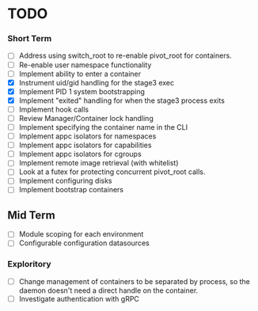 # TODO

### Short Term

- [ ] Address using switch\_root to re-enable pivot\_root for containers.
- [ ] Re-enable user namespace functionality
- [ ] Implement ability to enter a container
- [X] Instrument uid/gid handling for the stage3 exec
- [X] Implement PID 1 system bootstrapping
- [X] Implement "exited" handling for when the stage3 process exits
- [ ] Implement hook calls
- [ ] Review Manager/Container lock handling
- [ ] Implement specifying the container name in the CLI
- [ ] Implement appc isolators for namespaces
- [ ] Implement appc isolators for capabilities
- [ ] Implement appc isolators for cgroups
- [ ] Implement remote image retrieval (with whitelist)
- [ ] Look at a futex for protecting concurrent pivot_root calls.
- [ ] Implement configuring disks
- [ ] Implement bootstrap containers

## Mid Term

- [ ] Module scoping for each environment
- [ ] Configurable configuration datasources

### Exploritory

- [ ] Change management of containers to be separated by process, so the daemon
  doesn't need a direct handle on the container.
- [ ] Investigate authentication with gRPC
